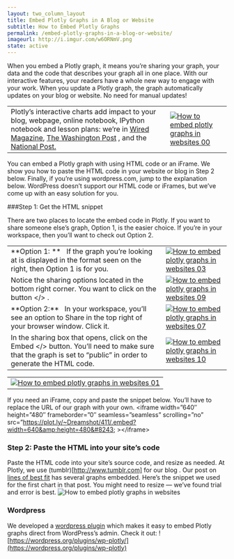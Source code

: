 ```yaml
---
layout: two_column_layout
title: Embed Plotly Graphs in A Blog or Website
subtitle: How to Embed Plotly Graphs
permalink: /embed-plotly-graphs-in-a-blog-or-website/
imageurl: http://i.imgur.com/w6ORNmV.png
state: active
---
```


When you embed a Plotly graph, it means you’re sharing your graph, your data and the code that describes your graph all in one place. With our interactive features, your readers have a whole new way to engage with your work. When you update a Plotly graph, the graph automatically updates on your blog or website. No need for manual updates!

<table>
<tbody>
<tr>
<td>Plotly’s interactive charts add impact to your blog, webpage, online notebook, IPython notebook and lesson plans: we’re in <a href="http://www.wired.com/2014/08/lego-cost" target="_blank">Wired Magazine</a>, <a href="http://www.washingtonpost.com/blogs/wonkblog/wp/2013/06/14/do-low-taxes-on-the-rich-leave-the-middle-class-with-lower-wages/" target="_blank">The Washington Post</a> , and the <a href="http://sports.nationalpost.com/2014/08/02/how-does-p-k-subbans-new-contract-stack-up-against-other-elite-nhl-defencemen/" target="_blank">National Post.
</a></td>
<td><a href="https://plot.ly/static/learn/images/web_app_tutorials/how-to-embed-plotly-graphs-in-websites/image00.png" data-lightbox="image00">
<img class="aligncenter" title="" src="https://plot.ly/static/learn/images/web_app_tutorials/how-to-embed-plotly-graphs-in-websites/image00.png" alt="How to embed plotly graphs in websites 00" />
</a></td>
</tr>
</tbody>
</table>

You can embed a Plotly graph with using HTML code or an iFrame. We show you how to paste the HTML code in your website or blog in Step 2 below. Finally, if you’re using wordpress.com, jump to the explanation below. WordPress doesn’t support our HTML code or iFrames, but we’ve come up with an easy solution for you.

###Step 1: Get the HTML snippet

There are two places to locate the embed code in Plotly.  If you want to share someone else’s graph, Option 1, is the easier choice.  If you’re in your workspace, then you’ll want to check out Option 2.

<table>
<tbody>
<tr>
<td>**Option 1: **
&nbsp;
If the graph you’re looking at is displayed in the format seen on the right, then Option 1 is for you.</td>
<td><a href="https://plot.ly/static/learn/images/web_app_tutorials/how-to-embed-plotly-graphs-in-websites/image03.png" data-lightbox="image03">
<img class="aligncenter" title="" src="https://plot.ly/static/learn/images/web_app_tutorials/how-to-embed-plotly-graphs-in-websites/image03.png" alt="How to embed plotly graphs in websites 03" />
</a></td>
</tr>
<tr>
<td>Notice the sharing options located in the bottom right corner.  You want to click on the button &lt;/&gt;
.</td>
<td><a href="https://plot.ly/static/learn/images/web_app_tutorials/how-to-embed-plotly-graphs-in-websites/image09.png" data-lightbox="image09">
<img class="aligncenter" title="" src="https://plot.ly/static/learn/images/web_app_tutorials/how-to-embed-plotly-graphs-in-websites/image09.png" alt="How to embed plotly graphs in websites 09" />
</a></td>
</tr>
<tr>
<td>**Option 2:**
&nbsp;
In your workspace, you’ll see an option to Share in the top right of your browser window. Click it.</td>
<td><a href="https://plot.ly/static/learn/images/web_app_tutorials/how-to-embed-plotly-graphs-in-websites/image07.png" data-lightbox="image07">
<img class="aligncenter" title="" src="https://plot.ly/static/learn/images/web_app_tutorials/how-to-embed-plotly-graphs-in-websites/image07.png" alt="How to embed plotly graphs in websites 07" />
</a></td>
</tr>
<tr>
<td>In the sharing box that opens, click on the Embed &lt;/&gt; button. You’ll need to make sure that the graph is set to “public” in order to generate the HTML code.</td>
<td><a href="https://plot.ly/static/learn/images/web_app_tutorials/how-to-embed-plotly-graphs-in-websites/image10.png" data-lightbox="image10">
<img class="aligncenter" title="" src="https://plot.ly/static/learn/images/web_app_tutorials/how-to-embed-plotly-graphs-in-websites/image10.png" alt="How to embed plotly graphs in websites 10" />
</a></td>
</tr>
</tbody>
</table>
<table>
<tbody>
<tr>
<td><a href="https://plot.ly/static/learn/images/web_app_tutorials/how-to-embed-plotly-graphs-in-websites/image01.png" data-lightbox="image01">
<img class="aligncenter" style="max-width: 2000px !important;" title="" src="https://plot.ly/static/learn/images/web_app_tutorials/how-to-embed-plotly-graphs-in-websites/image01.png" alt="How to embed plotly graphs in websites 01" />
</a></td>
</tr>
</tbody>
</table>

If you need an iFrame, copy and paste the snippet below.  You’ll have to replace the URL of our graph with your own.
&lt;iframe
width=&#8221;640&#8243;
height=&#8221;480&#8243;
frameborder=&#8221;0&#8243;
seamless=&#8221;seamless&#8221;
scrolling=&#8221;no&#8221;
src=&#8221;https://plot.ly/~Dreamshot/411/.embed?width=640&amp;height=480&#8243;
&gt;&lt;/iframe&gt;

### Step 2: Paste the HTML into your site’s code

Paste the HTML code into your site’s source code, and resize as needed.  At Plotly, we use (tumblr)[http://www.tumblr.com] for our blog . Our post on [lines of best fit](/create-a-line-of-best-fit-online/) has several graphs embedded.  Here’s the snippet we used for the first chart in that post.  You might need to resize &#8212; we’ve found trial and error is best.
![How to embed plotly graphs in websites](https://plot.ly/static/learn/images/web_app_tutorials/how-to-embed-plotly-graphs-in-websites/image05.png)

### Wordpress

We developed a [wordpress plugin](https://wordpress.org/plugins/wp-plotly) which makes it easy to embed Plotly graphs direct from WordPress&#8217;s admin. Check it out: ![https://wordpress.org/plugins/wp-plotly/](https://wordpress.org/plugins/wp-plotly)
